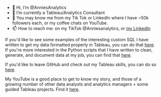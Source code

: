 - 👋 Hi, I’m @AnniesAnalytics
- 🌱 I’m currently a Tableau/Analytics Consultant
- 👀 You may know me from my Tik Tok or LinkedIn where I have ~50k followers each, or my coffee chats on YouTube.
- 📫 How to reach me: on my TikTok @Anniesanalytics, or [my LinkedIn](https://www.linkedin.com/in/annie-nelson-analyst/)

If you'd like to see some examples of the interesting custom SQL I have written to get my data formatted properly in Tableau, you can do that [here](https://github.com/AnniesAnalytics/Nested-Sets-SQL-to-Tableau-Project). If you're more interested in the Python scripts that I have written to clean, generate, and document data at my job, you can find that [here](https://github.com/AnniesAnalytics/Python-codes). 

If you'd like to leave GitHub and check out my Tableau skills, you can do so [here](https://public.tableau.com/app/profile/anniesanalytics).

My YouTube is a good place to get to know my story, and those of a growing number of other data analysts and analytics managers + some guided Tableau projects. Find it [here](https://www.youtube.com/channel/UCqTK2T4XOowq4eA0EsfpdIw).

<!---
AnniesAnalytics/AnniesAnalytics is a ✨ special ✨ repository because its `README.md` (this file) appears on your GitHub profile.
You can click the Preview link to take a look at your changes.
--->
